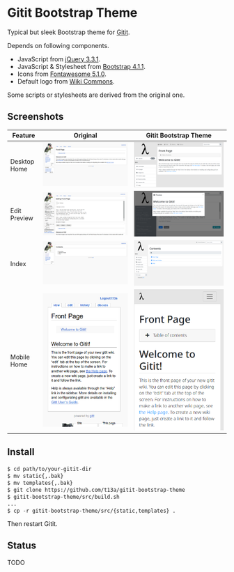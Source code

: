 # Gitit Bootstrap Theme

Typical but sleek Bootstrap theme for [Gitit](https://github.com/gjm/gitit/).

Depends on following components.

-  JavaScript from [jQuery 3.3.1](https://jquery.com/).
-  JavaScript & Stylesheet from [Bootstrap 4.1.1](https://getbootstrap.com/).
-  Icons from [Fontawesome 5.1.0](https://fontawesome.com/).
-  Default logo from [Wiki Commons](https://commons.wikimedia.org/wiki/File:Lambda_lc.svg).

Some scripts or stylesheets are derived from the original one.

## Screenshots

| Feature | Original | Gitit Bootstrap Theme |
|---|:---:|:---:|
| Desktop Home | ![Screenshot](doc/img/screenshot-desktop-home-original.png) | ![Screenshot](doc/img/screenshot-desktop-home.png) |
| Edit Preview | ![Screenshot](doc/img/screenshot-desktop-edit-preview-original.png) | ![Screenshot](doc/img/screenshot-desktop-edit-preview.png) |
| Index | ![Screenshot](doc/img/screenshot-desktop-index-original.png) | ![Screenshot](doc/img/screenshot-index.png) |
| Mobile Home | ![Screenshot](doc/img/screenshot-mobile-home-original.png) | ![Screenshot](doc/img/screenshot-mobile-home.png) |

## Install

    $ cd path/to/your-gitit-dir
    $ mv static{,.bak}
    $ mv templates{,.bak}
    $ git clone https://github.com/t13a/gitit-bootstrap-theme
    $ gitit-bootstrap-theme/src/build.sh
    ...
    $ cp -r gitit-bootstrap-theme/src/{static,templates} .

Then restart Gitit.

## Status

TODO
